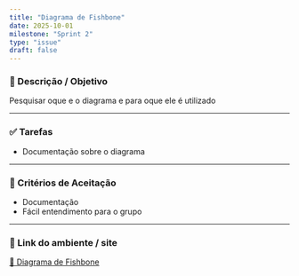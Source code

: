 ```yaml
---
title: "Diagrama de Fishbone"
date: 2025-10-01
milestone: "Sprint 2"
type: "issue"
draft: false
---
```


### 📝 Descrição / Objetivo  
Pesquisar oque e o diagrama e para oque ele é utilizado 

---

### ✅ Tarefas  
- Documentação sobre o diagrama 



---

### 📌 Critérios de Aceitação  
- Documentação
- Fácil entendimento para o grupo  

---

### 🔗 Link do ambiente / site  
[📄 Diagrama de Fishbone](https://github.com/unb-mds/2025-2-Squad-10/blob/main/doc/metodologias/fishbone/Diagrama%20de%20Fishbone.md)


